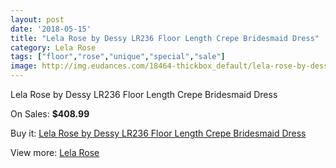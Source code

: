 ```yaml
---
layout: post
date: '2018-05-15'
title: "Lela Rose by Dessy LR236 Floor Length Crepe Bridesmaid Dress"
category: Lela Rose
tags: ["floor","rose","unique","special","sale"]
image: http://img.eudances.com/18464-thickbox_default/lela-rose-by-dessy-lr236-floor-length-crepe-bridesmaid-dress.jpg
---
```

Lela Rose by Dessy LR236 Floor Length Crepe Bridesmaid Dress

On Sales: **$408.99**
<a href="https://www.eudances.com/en/lela-rose/5448-lela-rose-by-dessy-lr236-floor-length-crepe-bridesmaid-dress.html"><amp-img layout="responsive" width="600" height="600" src="//img.eudances.com/18464-thickbox_default/lela-rose-by-dessy-lr236-floor-length-crepe-bridesmaid-dress.jpg" alt="Lela Rose by Dessy LR236 Floor Length Crepe Bridesmaid Dress 0" /></a>
<a href="https://www.eudances.com/en/lela-rose/5448-lela-rose-by-dessy-lr236-floor-length-crepe-bridesmaid-dress.html"><amp-img layout="responsive" width="600" height="600" src="//img.eudances.com/18465-thickbox_default/lela-rose-by-dessy-lr236-floor-length-crepe-bridesmaid-dress.jpg" alt="Lela Rose by Dessy LR236 Floor Length Crepe Bridesmaid Dress 1" /></a>

Buy it: [Lela Rose by Dessy LR236 Floor Length Crepe Bridesmaid Dress](https://www.eudances.com/en/lela-rose/5448-lela-rose-by-dessy-lr236-floor-length-crepe-bridesmaid-dress.html "Lela Rose by Dessy LR236 Floor Length Crepe Bridesmaid Dress")

View more: [Lela Rose](https://www.eudances.com/en/96-lela-rose "Lela Rose")